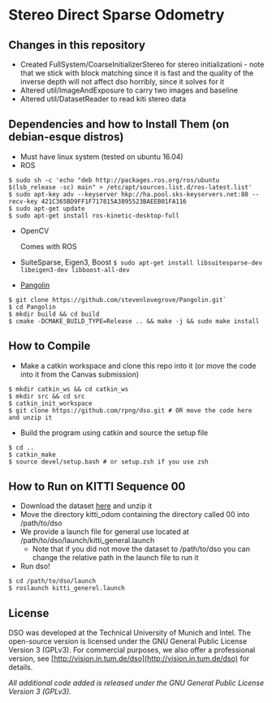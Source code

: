 # Stereo Direct Sparse Odometry


## Changes in this repository

* Created FullSystem/CoarseInitializerStereo for stereo initializationi - note that we stick with block matching since it is fast and the quality of the inverse depth will not affect dso horribly, since it solves for it
* Altered util/ImageAndExposure to carry two images and baseline
* Altered util/DatasetReader to read kiti stereo data

## Dependencies and how to Install Them (on debian-esque distros)

* Must have linux system (tested on ubuntu 16.04)	
* ROS 
```
$ sudo sh -c 'echo "deb http://packages.ros.org/ros/ubuntu $(lsb_release -sc) main" > /etc/apt/sources.list.d/ros-latest.list'
$ sudo apt-key adv --keyserver hkp://ha.pool.sks-keyservers.net:80 --recv-key 421C365BD9FF1F717815A3895523BAEEB01FA116
$ sudo apt-get update
$ sudo apt-get install ros-kinetic-desktop-full	
```
* OpenCV

	Comes with ROS

* SuiteSparse, Eigen3, Boost
`$ sudo apt-get install libsuitesparse-dev libeigen3-dev libboost-all-dev`

* [Pangolin](https://github.com/stevenlovegrove/Pangolin)
```
$ git clone https://github.com/stevenlovegrove/Pangolin.git`
$ cd Pangolin
$ mkdir build && cd build
$ cmake -DCMAKE_BUILD_TYPE=Release .. && make -j && sudo make install
```

## How to Compile

* Make a catkin workspace and clone this repo into it (or move the code into it from the Canvas submission)
```
$ mkdir catkin_ws && cd catkin_ws
$ mkdir src && cd src 
$ catkin_init_workspace
$ git clone https://github.com/rpng/dso.git # OR move the code here and unzip it
```
* Build the program using catkin and source the setup file
```
$ cd ..
$ catkin_make
$ source devel/setup.bash # or setup.zsh if you use zsh
```

## How to Run on KITTI Sequence 00 

* Download the dataset [here](https://drive.google.com/open?id=1u4aV863xfdwLZOhlHw1J0-hkjf5kUBMl) and unzip it
* Move the directory kitti_odom containing the directory called 00 into /path/to/dso 
* We provide a launch file for general use located at /path/to/dso/launch/kitti_general.launch
	* Note that if you did not move the dataset to /path/to/dso you can change the relative path in the launch file to run it
* Run dso!
```
$ cd /path/to/dso/launch
$ roslaunch kitti_generel.launch
```


## License
DSO was developed at the Technical University of Munich and Intel.
The open-source version is licensed under the GNU General Public License Version 3 (GPLv3).
For commercial purposes, we also offer a professional version, see
[http://vision.in.tum.de/dso](http://vision.in.tum.de/dso) for
details.

*All additional code added is released under the GNU General Public License Version 3 (GPLv3).*

